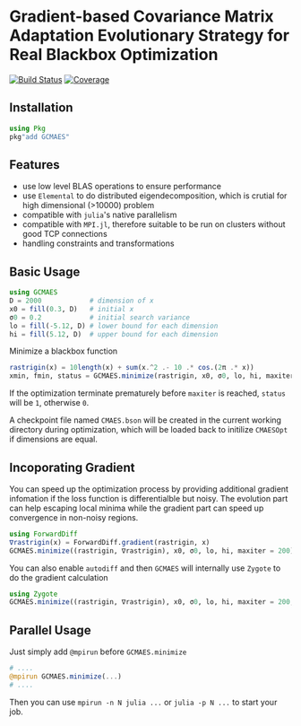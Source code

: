 # Gradient-based Covariance Matrix Adaptation Evolutionary Strategy for Real Blackbox  Optimization

[![Build Status](https://github.com/AStupidBear/GCMAES.jl/workflows/CI/badge.svg)](https://github.com/AStupidBear/GCMAES.jl/actions)
[![Coverage](https://codecov.io/gh/AStupidBear/GCMAES.jl/branch/master/graph/badge.svg)](https://codecov.io/gh/AStupidBear/GCMAES.jl)

## Installation

```julia
using Pkg
pkg"add GCMAES"
```

## Features

- use low level BLAS operations to ensure performance
- use `Elemental` to do distributed eigendecomposition, which is crutial for high dimensional (>10000) problem
- compatible with `julia`'s native parallelism
- compatible with `MPI.jl`, therefore suitable to be run on clusters without good TCP connections
- handling constraints and transformations

## Basic Usage

```julia
using GCMAES
D = 2000            # dimension of x
x0 = fill(0.3, D)   # initial x
σ0 = 0.2            # initial search variance
lo = fill(-5.12, D) # lower bound for each dimension
hi = fill(5.12, D)  # upper bound for each dimension
```

Minimize a blackbox function

```julia
rastrigin(x) = 10length(x) + sum(x.^2 .- 10 .* cos.(2π .* x))
xmin, fmin, status = GCMAES.minimize(rastrigin, x0, σ0, lo, hi, maxiter = 200)
```

If the optimization terminate prematurely before `maxiter` is reached, `status` will be `1`, otherwise `0`.

A checkpoint file named `CMAES.bson` will be created in the current working directory during optimization, which will be loaded back to initilize `CMAESOpt` if dimensions are equal.

## Incoporating Gradient

You can speed up the optimization process by providing additional gradient infomation if the loss function is differentialble but noisy. The evolution part can help escaping local minima while the gradient part can speed up convergence in non-noisy regions.

```julia
using ForwardDiff
∇rastrigin(x) = ForwardDiff.gradient(rastrigin, x)
GCMAES.minimize((rastrigin, ∇rastrigin), x0, σ0, lo, hi, maxiter = 200)
```

You can also enable `autodiff` and then `GCMAES` will internally use `Zygote` to do the gradient calculation

```julia
using Zygote
GCMAES.minimize((rastrigin, ∇rastrigin), x0, σ0, lo, hi, maxiter = 200, autodiff = true)
```

## Parallel Usage

Just simply add `@mpirun` before `GCMAES.minimize`

```julia
# ....
@mpirun GCMAES.minimize(...)
# ....
```

Then you can use `mpirun -n N julia ...` or `julia -p N ...` to start your job.